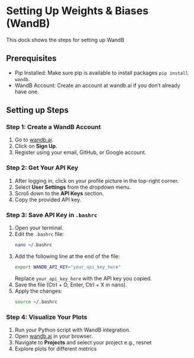 # Setting Up Weights & Biases (WandB)
This dock shows the steps for setting up WandB

## Prerequisites
- Pip Installed: Make sure pip is available to install packages `pip install wandb`.
- WandB Account: Create an account at wandb.ai if you don’t already have one.

## Setting up Steps
### Step 1: Create a WandB Account
1. Go to [wandb.ai](https://wandb.ai).
2. Click on **Sign Up**.
3. Register using your email, GitHub, or Google account.


### Step 2: Get Your API Key
1. After logging in, click on your profile picture in the top-right corner.
2. Select **User Settings** from the dropdown menu.
3. Scroll down to the **API Keys** section.
4. Copy the provided API key.


### Step 3: Save API Key in `.bashrc`
1. Open your terminal.
2. Edit the `.bashrc` file:
   ```bash
   nano ~/.bashrc
   ```
3. Add the following line at the end of the file:
   ```bash
   export WANDB_API_KEY="your_api_key_here"
   ```
   Replace `your_api_key_here` with the API key you copied.
4. Save the file (Ctrl + O, Enter, Ctrl + X in nano).
5. Apply the changes:
   ```bash
   source ~/.bashrc
   ```

### Step 4: Visualize Your Plots
1. Run your Python script with WandB integration.
2. Open [wandb.ai](https://wandb.ai) in your browser.
3. Navigate to **Projects** and select your project e.g., resnet
4. Explore plots for different metrics
